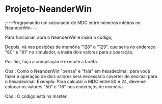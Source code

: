 # Projeto-NeanderWin
;---Programando um calculador de MDC entre números inteiros no NeanderWin---;

Para funcionar, abra o NeanderWin e insira o código;

Depois, vá nas posições de memória "128" e "129", que seria no endereço "80" e "81" no simulador, e insira dois valores para a operação;

Por fim, faça a compilação e execute a tarefa.

Obs.: Como o NeanderWin "pensa" e "fala" em hexadecimal, para você fazer a operação de dois valores será necessário coverter do decimal para o hexadecimal.
Exemplo: Para calcular o MDC entre 80 e 24, deve-se colocar os valores "50" e "18" nos endereços de memória. 

Obs.: O código está na master.
